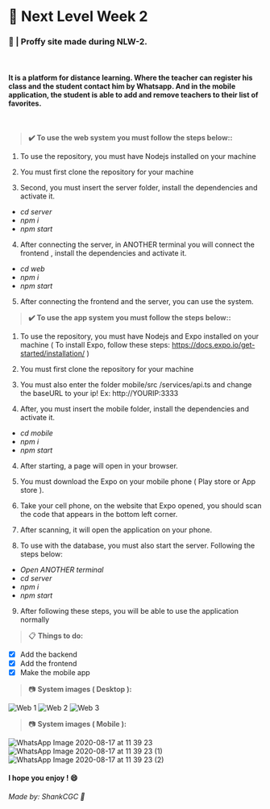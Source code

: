 # 📕 Next Level Week 2

### 📖 | Proffy site made during NLW-2.

&nbsp;

#### It is a platform for distance learning. Where the teacher can register his class and the student contact him by Whatsapp. And in the mobile application, the student is able to add and remove teachers to their list of favorites.

&nbsp;

> **✔️ To use the web system you must follow the steps below::**

1. To use the repository, you must have Nodejs installed on your machine

2. You must first clone the repository for your machine

3. Second, you must insert the server folder, install the dependencies and activate it.
- *cd server*
- *npm i*
- *npm start*

4. After connecting the server, in ANOTHER terminal you will connect the frontend , install the dependencies and activate it.
- *cd web*
- *npm i*
- *npm start*

5. After connecting the frontend and the server, you can use the system.

> **✔️ To use the app system you must follow the steps below::**

1. To use the repository, you must have Nodejs and Expo installed on your machine ( To install Expo, follow these steps: https://docs.expo.io/get-started/installation/ )

2. You must first clone the repository for your machine

3. You must also enter the folder mobile/src /services/api.ts and change the baseURL to your ip! Ex: http://YOURIP:3333

3. After, you must insert the mobile folder, install the dependencies and activate it.
- *cd mobile*
- *npm i*
- *npm start*

4. After starting, a page will open in your browser.

5. You must download the Expo on your mobile phone ( Play store or App store ).

6. Take your cell phone, on the website that Expo opened, you should scan the code that appears in the bottom left corner.

7. After scanning, it will open the application on your phone.

8. To use with the database, you must also start the server. Following the steps below:
- *Open ANOTHER terminal*
- *cd server*
- *npm i*
- *npm start*

9. After following these steps, you will be able to use the application normally

> 📋 **Things to do:**

- [x] Add the backend
- [x] Add the frontend
- [x] Make the mobile app

> 📷 **System images ( Desktop ):**

![Web 1](https://user-images.githubusercontent.com/57328274/90399808-f08e3800-e071-11ea-82ec-aed26bc65778.png)
![Web 2](https://user-images.githubusercontent.com/57328274/90399809-f126ce80-e071-11ea-8cc9-931149aec00e.png)
![Web 3](https://user-images.githubusercontent.com/57328274/90399803-ef5d0b00-e071-11ea-8fb7-6394694d2f1e.png)

> 📷 **System images ( Mobile ):**

![WhatsApp Image 2020-08-17 at 11 39 23](https://user-images.githubusercontent.com/57328274/90408908-e292e400-e07e-11ea-87cd-d53c3dab6a02.jpeg)
![WhatsApp Image 2020-08-17 at 11 39 23 (1)](https://user-images.githubusercontent.com/57328274/90408906-e1fa4d80-e07e-11ea-925d-e2d030ec945b.jpeg)
![WhatsApp Image 2020-08-17 at 11 39 23 (2)](https://user-images.githubusercontent.com/57328274/90408910-e292e400-e07e-11ea-8cb7-f2db146bb0f4.jpeg)

#### I hope you enjoy ! 😄

###### Made by: ShankCGC 🖤
